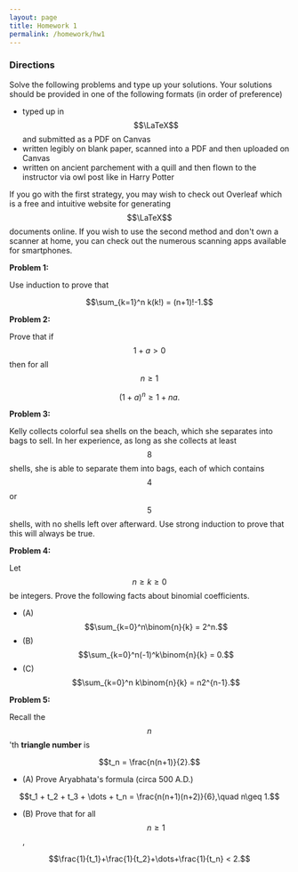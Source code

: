 ```yaml
---
layout: page
title: Homework 1
permalink: /homework/hw1
---
```


### Directions
Solve the following problems and type up your solutions.  Your solutions should be provided in one of the following formats (in order of preference)
* typed up in $$\LaTeX$$ and submitted as a PDF on Canvas
* written legibly on blank paper, scanned into a PDF and then uploaded on Canvas
* written on ancient parchement with a quill and then flown to the instructor via owl post like in Harry Potter

If you go with the first strategy, you may wish to check out Overleaf which is a free and intuitive website for generating $$\LaTeX$$ documents online.
If you wish to use the second method and don't own a scanner at home, you can check out the numerous scanning apps available for smartphones.

**Problem 1:**

Use induction to prove that

$$\sum_{k=1}^n k(k!) = (n+1)!-1.$$

**Problem 2:**

Prove that if $$1+a>0$$ then for all $$n\geq 1$$ 

$$(1 + a)^n\geq 1+na.$$

**Problem 3:**

Kelly collects colorful sea shells on the beach, which she separates into bags to sell.
In her experience, as long as she collects at least $$8$$ shells, she is able
to separate them into bags, each of which contains $$4$$ or $$5$$ shells, with
no shells left over afterward.
Use strong induction to prove that this will always be true.

**Problem 4:** 

Let $$n\geq k\geq 0$$ be integers.
Prove the following facts about binomial coefficients.

* (A) $$\sum_{k=0}^n\binom{n}{k} = 2^n.$$
* (B) $$\sum_{k=0}^n(-1)^k\binom{n}{k} = 0.$$
* (C) $$\sum_{k=0}^n k\binom{n}{k} = n2^{n-1}.$$

**Problem 5:** 

Recall the $$n$$'th **triangle number** is 

$$t_n = \frac{n(n+1)}{2}.$$

* (A) Prove Aryabhata's formula (circa 500 A.D.)

$$t_1 + t_2 + t_3 + \dots + t_n = \frac{n(n+1)(n+2)}{6},\quad n\geq 1.$$

* (B) Prove that for all $$n\geq 1$$,

$$\frac{1}{t_1}+\frac{1}{t_2}+\dots+\frac{1}{t_n} < 2.$$



